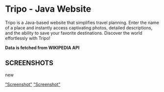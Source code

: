 # Tripo - Java Website
Tripo is a Java-based website that simplifies travel planning. Enter the name of a place and instantly access captivating photos, detailed descriptions, and the ability to save your favorite destinations. Discover the world effortlessly with Tripo!

**Data is fetched from WIKIPEDIA API**

## SCREENSHOTS
new

["Screenshot"](  "screenshot")
["Screenshot"](  "screenshot")
